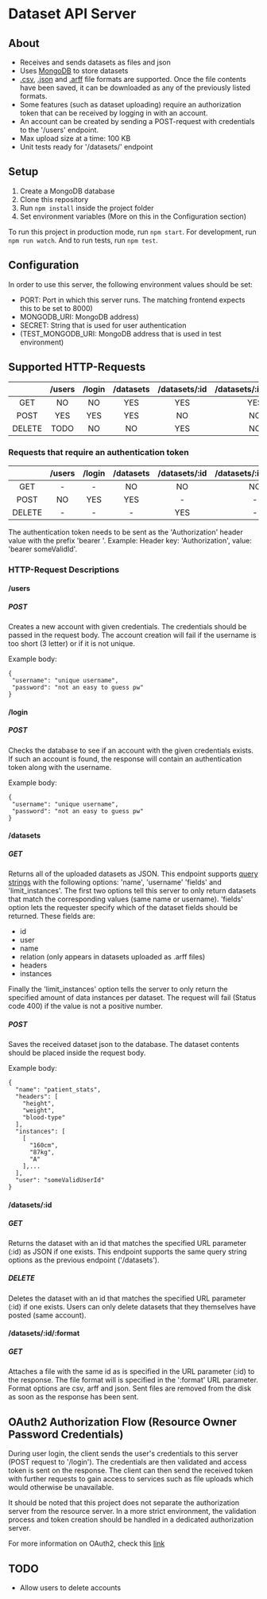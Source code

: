 # Dataset API Server

## About

 * Receives and sends datasets as files and json
 * Uses [MongoDB](https://www.mongodb.com/) to store datasets
 * [.csv](https://en.wikipedia.org/wiki/Comma-separated_values), [.json](https://en.wikipedia.org/wiki/JSON) and [.arff](https://www.cs.waikato.ac.nz/~ml/weka/arff.html) file formats are supported. Once the file contents have been saved, it can be downloaded as any of the previously listed formats.
 * Some features (such as dataset uploading) require an authorization token that can be received by logging in with an account.
 * An account can be created by sending a POST-request with credentials to the '/users' endpoint.
 * Max upload size at a time: 100 KB
 * Unit tests ready for '/datasets/' endpoint


## Setup

 1. Create a MongoDB database
 2. Clone this repository
 3. Run `npm install` inside the project folder
 4. Set environment variables (More on this in the Configuration section) 

 To run this project in production mode, run `npm start`. For development, run `npm run watch`. And to run tests, run `npm test`.


## Configuration

 In order to use this server, the following environment values should be set:
 * PORT: Port in which this server runs. The matching frontend expects this to be set to 8000)
 * MONGODB_URI: MongoDB address)
 * SECRET: String that is used for user authentication
 * (TEST_MONGODB_URI: MongoDB address that is used in test environment)


## Supported HTTP-Requests

 |        | /users | /login | /datasets | /datasets/:id | /datasets/:id/:format |
 |:------:|:------:|:------:|:---------:|:-------------:|:---------------------:|
 | GET    | NO     | NO     | YES       | YES           | YES                   |
 | POST   | YES    | YES    | YES       | NO            | NO                    |
 | DELETE | TODO   | NO     | NO        | YES           | NO                    |

 ### Requests that require an authentication token

 |        | /users | /login | /datasets | /datasets/:id | /datasets/:id/:format |
 |:------:|:------:|:------:|:---------:|:-------------:|:---------------------:|
 | GET    | -      | -      | NO        | NO            | NO                    |
 | POST   | NO     | YES    | YES       | -             | -                     |
 | DELETE | -      | -      | -         | YES           | -                     |

 The authentication token needs to be sent as the 'Authorization' header value with the prefix 'bearer '. Example: Header key: 'Authorization', value: 'bearer someValidId'.

 ### HTTP-Request Descriptions
  
  #### /users

   ##### POST 
   
   Creates a new account with given credentials. The credentials should be passed in the request body. The account creation will fail if the username is too short (3 letter) or if it is not unique.

   Example body:
   ```
   {
    "username": "unique username",
    "password": "not an easy to guess pw"
   }
   ```

  #### /login

   ##### POST  
    
   Checks the database to see if an account with the given credentials exists. If such an account is found, the response will contain an authentication token along with the username.

   Example body:
   ```
   {
    "username": "unique username",
    "password": "not an easy to guess pw"
   }
   ```

  #### /datasets

   ##### GET

   Returns all of the uploaded datasets as JSON. This endpoint supports [query strings](https://en.wikipedia.org/wiki/Query_string) with the following options: 'name', 'username' 'fields' and 'limit_instances'. The first two options tell this server to only return datasets that match the corresponding values (same name or username). 'fields' option lets the requester specify which of the dataset fields should be returned. These fields are:

   * id
   * user
   * name
   * relation (only appears in datasets uploaded as .arff files)
   * headers
   * instances

   Finally the 'limit_instances' option tells the server to only return the specified amount of data instances per dataset. The request will fail (Status code 400) if the value is not a positive number.

   ##### POST

   Saves the received dataset json to the database. The dataset contents should be placed inside the request body.

   Example body:
   ```
   {
     "name": "patient_stats",
     "headers": [
       "height",
       "weight",
       "blood-type"
     ],
     "instances": [
       [
         "160cm",
         "87kg",
         "A"
       ],...
     ],
     "user": "someValidUserId"
   }
   ```

  #### /datasets/:id

   ##### GET

   Returns the dataset with an id that matches the specified URL parameter (:id) as JSON if one exists. This endpoint supports the same query string options as the previous endpoint ('/datasets').

   ##### DELETE

   Deletes the dataset with an id that matches the specified URL parameter (:id) if one exists. Users can only delete datasets that they themselves have posted (same account).

  #### /datasets/:id/:format

   ##### GET

   Attaches a file with the same id as is specified in the URL parameter (:id) to the response. The file format will is specified in the ':format' URL parameter. Format options are csv, arff and json. Sent files are removed from the disk as soon as the response has been sent.


## OAuth2 Authorization Flow (Resource Owner Password Credentials)

 During user login, the client sends the user's credentials to this server (POST request to '/login'). The credentials are then validated and access token is sent on the response. The client can then send the received token with further requests to gain access to services such as file uploads which would otherwise be unavailable.

 It should be noted that this project does not separate the authorization server from the resource server. In a more strict environment, the validation process and token creation should be handled in a dedicated authorization server.

 For more information on OAuth2, check this [link](https://oauth.net/2/)


## TODO 

 * Allow users to delete accounts